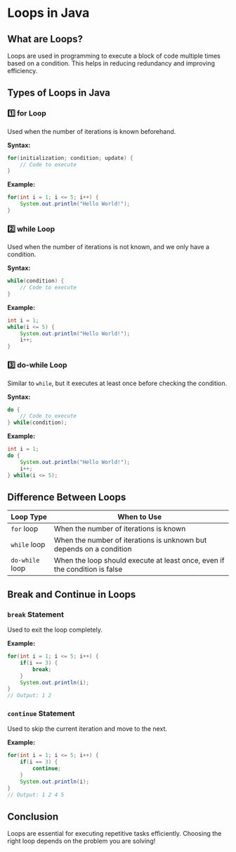 # **Loops in Java**

## **What are Loops?**
Loops are used in programming to execute a block of code multiple times based on a condition. This helps in reducing redundancy and improving efficiency.

## **Types of Loops in Java**
### **1️⃣ for Loop**
Used when the number of iterations is known beforehand.

**Syntax:**
```java
for(initialization; condition; update) {
    // Code to execute
}
```

**Example:**
```java
for(int i = 1; i <= 5; i++) {
    System.out.println("Hello World!");
}
```

### **2️⃣ while Loop**
Used when the number of iterations is not known, and we only have a condition.

**Syntax:**
```java
while(condition) {
    // Code to execute
}
```

**Example:**
```java
int i = 1;
while(i <= 5) {
    System.out.println("Hello World!");
    i++;
}
```

### **3️⃣ do-while Loop**
Similar to `while`, but it executes at least once before checking the condition.

**Syntax:**
```java
do {
    // Code to execute
} while(condition);
```

**Example:**
```java
int i = 1;
do {
    System.out.println("Hello World!");
    i++;
} while(i <= 5);
```

## **Difference Between Loops**
| Loop Type | When to Use |
|-----------|------------|
| `for` loop | When the number of iterations is known |
| `while` loop | When the number of iterations is unknown but depends on a condition |
| `do-while` loop | When the loop should execute at least once, even if the condition is false |

## **Break and Continue in Loops**
### **`break` Statement**
Used to exit the loop completely.

**Example:**
```java
for(int i = 1; i <= 5; i++) {
    if(i == 3) {
        break;
    }
    System.out.println(i);
}
// Output: 1 2
```

### **`continue` Statement**
Used to skip the current iteration and move to the next.

**Example:**
```java
for(int i = 1; i <= 5; i++) {
    if(i == 3) {
        continue;
    }
    System.out.println(i);
}
// Output: 1 2 4 5
```

## **Conclusion**
Loops are essential for executing repetitive tasks efficiently. Choosing the right loop depends on the problem you are solving!
